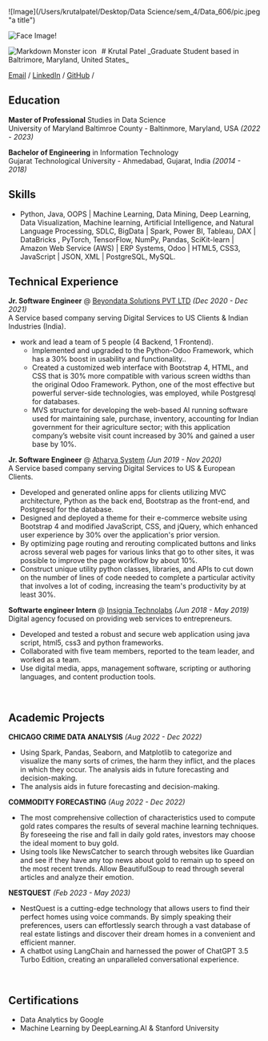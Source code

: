 ![Image](/Users/krutalpatel/Desktop/Data Science/sem_4/Data_606/pic.jpeg "a title")

![Face Image!](/assets/images/san-juan-mountains.jpg "San Juan Mountains")

<img src="/Users/krutalpatel/Desktop/Data Science/sem_4/Data_606/pic.jpeg" alt="Markdown Monster icon" style="float: left; margin-right: 10px;" />
# Krutal Patel
_Graduate Student based in Baltrimore, Maryland, United States_ <br>

[Email](mailto:krutalp1@gmail.com) / [LinkedIn](https://www.linkedin.com/in/krutal-patel/) / [GitHub](https://github.com/krutal0706/) /

## Education

**Master of Professional** Studies in Data Science<br>
University of Maryland Baltimroe County - Baltinmore, Maryland, USA _(2022 - 2023)_ <br>

**Bachelor of Engineering** in Information Technology<br>
Gujarat Technological University - Ahmedabad, Gujarat, India _(20014 - 2018)_ <br>

## Skills

* Python, Java, OOPS | Machine Learning, Data Mining, Deep Learning, Data Visualization, Machine learning, Artificial Intelligence, and Natural Language Processing, SDLC, BigData | Spark, Power BI, Tableau, DAX | DataBricks , PyTorch, TensorFlow, NumPy, Pandas, SciKit-learn | Amazon Web Service (AWS) | ERP Systems, Odoo | HTML5, CSS3, JavaScript | JSON, XML | PostgreSQL, MySQL.

## Technical Experience

**Jr. Software Engineer** @ [Beyondata Solutions PVT LTD](https://beyondatagroup.com/)  _(Dec 2020 - Dec 2021)_<br>
A Service based company serving Digital Services to US Clients & Indian Industries (India).

* work and lead a team of 5 people (4 Backend, 1 Frontend).
  * Implemented and upgraded to the Python-Odoo Framework, which has a 30% boost in usability and functionality..
  * Created a customized web interface with Bootstrap 4, HTML, and CSS that is 30% more compatible with various screen widths than the original Odoo Framework. Python, one of the most effective but powerful server-side technologies, was employed, while Postgresql for databases.
  * MVS structure for developing the web-based AI running software used for maintaining sale, purchase, inventory, accounting for Indian government for their agriculture sector; with this application company’s website visit count increased by 30% and gained a user base by 10%.
	<br>

**Jr. Software Engineer** @ [Atharva System](https://www.atharvasystem.com/) _(Jun 2019 - Nov 2020)_<br>
A Service based company serving Digital Services to US & European Clients.

* Developed and generated online apps for clients utilizing MVC architecture, Python as the back end, Bootstrap as the front-end, and Postgresql for the database.
* Designed and deployed a theme for their e-commerce website using Bootstrap 4 and modified JavaScript, CSS, and jQuery, which enhanced user experience by 30% over the application's prior version.
* By optimizing page routing and rerouting complicated buttons and links across several web pages for various links that go to other sites, it was possible to improve the page workflow by about 10%.
* Construct unique utility python classes, libraries, and APIs to cut down on the number of lines of code needed to complete a particular activity that involves a lot of coding, increasing the team's productivity by at least 30%.
	<br>

**Softwarte engineer Intern** @ [Insignia Technolabs](https://insigniatechnolabs.com/) _(Jun 2018 - May 2019)_ <br/>
Digital agency focused on providing web services to entrepreneurs.

* Developed and tested a robust and secure web application using java script, html5, css3 and python frameworks.
* Collaborated with five team members, reported to the team leader, and worked as a team.
* Use digital media, apps, management software, scripting or authoring languages, and content production tools.

<br>

## Academic Projects 

**CHICAGO CRIME DATA ANALYSIS** _(Aug 2022 - Dec 2022)_ <br/>

* Using Spark, Pandas, Seaborn, and Matplotlib to categorize and visualize the many sorts of crimes, the harm they inflict, and the places in which they occur. The analysis aids in future forecasting and decision-making.
* The analysis aids in future forecasting and decision-making.

**COMMODITY FORECASTING** _(Aug 2022 - Dec 2022)_ <br/>

* The most comprehensive collection of characteristics used to compute gold rates compares the results of several machine learning techniques. By foreseeing the rise and fall in daily gold rates, investors may choose the ideal moment to buy gold.
* Using tools like NewsCatcher to search through websites like Guardian and see if they have any top news about gold to remain up to speed on the most recent trends. Allow BeautifulSoup to read through several articles and analyze their emotion.

**NESTQUEST** _(Feb 2023 - May 2023)_ <br/>

* NestQuest is a cutting-edge technology that allows users to find their perfect homes using voice commands. By simply speaking their preferences, users can effortlessly search through a vast database of real estate listings and discover their dream homes in a convenient and efficient manner.
* A chatbot using LangChain and harnessed the power of ChatGPT 3.5 Turbo Edition, creating an unparalleled conversational experience.

<br>

## Certifications

* Data Analytics by Google
* Machine Learning by DeepLearning.AI & Stanford University
